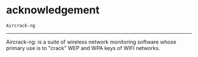 # acknowledgement
`Aircrack-ng`
<hr>
Aircrack-ng: is a suite of wireless network monitoring software whose primary use is to "crack" WEP and WPA keys of WIFI networks.
